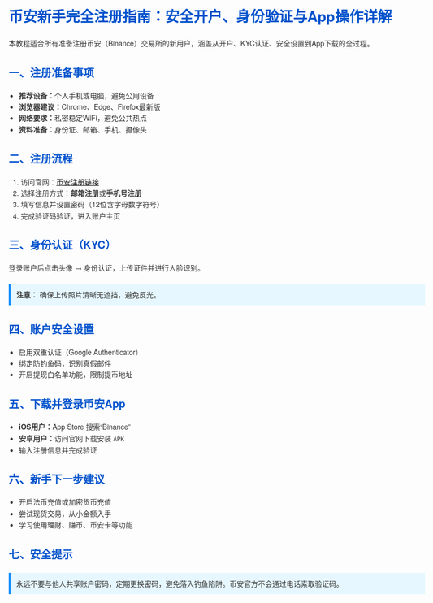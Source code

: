 <!DOCTYPE html>
<html lang="zh-CN">
<head>
  <meta charset="UTF-8">
  <title>币安新手完全注册指南：安全开户、身份验证与App操作详解</title>
  <meta name="description" content="一步步教你如何注册币安账户、进行KYC身份验证、启用双重验证、下载APP等操作，适合中国用户与全球用户参考。">
  <meta name="robots" content="index, follow">
  <link rel="canonical" href="https://你的域名/posts/binance-guide">
  <meta name="viewport" content="width=device-width, initial-scale=1.0">
  
  <!-- Schema.org 结构化数据 -->
  <script type="application/ld+json">
  {
    "@context": "https://schema.org",
    "@type": "HowTo",
    "name": "币安新手完全注册指南",
    "description": "教你如何注册币安账户，完成身份认证，设置安全验证，下载安装APP等操作，适合新手用户参考。",
    "image": "https://你的站点/logo.png",
    "totalTime": "PT10M",
    "supply": [],
    "tool": [],
    "step": [
      {
        "@type": "HowToStep",
        "name": "准备注册前资料",
        "text": "准备邮箱、手机号、身份证照片及摄像头设备，建议使用个人手机或电脑操作。",
        "image": "https://你的站点/image1.jpg"
      },
      {
        "@type": "HowToStep",
        "name": "注册币安账户",
        "text": "访问 https://www.binance.com/join?ref=UKNXKQAK ，选择邮箱或手机号注册，设置强密码并完成验证码验证。",
        "image": "https://你的站点/image2.jpg"
      },
      {
        "@type": "HowToStep",
        "name": "完成身份验证（KYC）",
        "text": "上传身份证正反面，完成人脸识别步骤，等待审核通过。",
        "image": "https://你的站点/image3.jpg"
      },
      {
        "@type": "HowToStep",
        "name": "设置账户安全",
        "text": "启用Google身份验证器、绑定防钓鱼码、启用提现白名单等。",
        "image": "https://你的站点/image4.jpg"
      },
      {
        "@type": "HowToStep",
        "name": "下载并登录APP",
        "text": "iOS 用户通过 App Store 下载；安卓用户访问官网安装 APK 文件。",
        "image": "https://你的站点/image5.jpg"
      }
    ]
  }
  </script>

  <style>
    body {
      font-family: "Helvetica Neue", sans-serif;
      line-height: 1.6;
      color: #333;
      margin: 20px;
      max-width: 900px;
    }
    h1, h2 {
      color: #0052cc;
    }
    ul {
      padding-left: 20px;
    }
    .tip {
      background: #e6f7ff;
      padding: 10px;
      border-left: 5px solid #1890ff;
      margin: 20px 0;
    }
  </style>
</head>

<body>

<h1>币安新手完全注册指南：安全开户、身份验证与App操作详解</h1>

<p>本教程适合所有准备注册币安（Binance）交易所的新用户，涵盖从开户、KYC认证、安全设置到App下载的全过程。</p>

<h2>一、注册准备事项</h2>
<ul>
  <li><strong>推荐设备：</strong>个人手机或电脑，避免公用设备</li>
  <li><strong>浏览器建议：</strong>Chrome、Edge、Firefox最新版</li>
  <li><strong>网络要求：</strong>私密稳定WiFi，避免公共热点</li>
  <li><strong>资料准备：</strong>身份证、邮箱、手机、摄像头</li>
</ul>

<h2>二、注册流程</h2>
<ol>
  <li>访问官网：<a href="https://www.binance.com/join?ref=UKNXKQAK" rel="nofollow">币安注册链接</a></li>
  <li>选择注册方式：<strong>邮箱注册</strong>或<strong>手机号注册</strong></li>
  <li>填写信息并设置密码（12位含字母数字符号）</li>
  <li>完成验证码验证，进入账户主页</li>
</ol>

<h2>三、身份认证（KYC）</h2>
<p>登录账户后点击头像 → 身份认证，上传证件并进行人脸识别。</p>
<div class="tip">
  <strong>注意：</strong> 确保上传照片清晰无遮挡，避免反光。
</div>

<h2>四、账户安全设置</h2>
<ul>
  <li>启用双重认证（Google Authenticator）</li>
  <li>绑定防钓鱼码，识别真假邮件</li>
  <li>开启提现白名单功能，限制提币地址</li>
</ul>

<h2>五、下载并登录币安App</h2>
<ul>
  <li><strong>iOS用户：</strong>App Store 搜索“Binance”</li>
  <li><strong>安卓用户：</strong>访问官网下载安装 <code>APK</code></li>
  <li>输入注册信息并完成验证</li>
</ul>

<h2>六、新手下一步建议</h2>
<ul>
  <li>开启法币充值或加密货币充值</li>
  <li>尝试现货交易，从小金额入手</li>
  <li>学习使用理财、赚币、币安卡等功能</li>
</ul>

<h2>七、安全提示</h2>
<div class="tip">
  永远不要与他人共享账户密码，定期更换密码，避免落入钓鱼陷阱。币安官方不会通过电话索取验证码。
</div>

</body>
</html>
